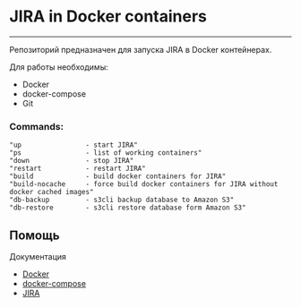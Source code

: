 # JIRA in Docker containers #
----------------------------------
Репозиторий предназначен для запуска JIRA в Docker контейнерах.

Для работы необходимы:
- Docker
- docker-compose
- Git

### Commands: ###

    "up                - start JIRA"
    "ps                - list of working containers"
    "down              - stop JIRA"
    "restart           - restart JIRA"
    "build             - build docker containers for JIRA"
    "build-nocache     - force build docker containers for JIRA without docker cached images"
    "db-backup         - s3cli backup database to Amazon S3"
    "db-restore        - s3cli restore database form Amazon S3"

Помощь
------
Документация
- [Docker](https://docs.docker.com/)
- [docker-compose](https://docs.docker.com/compose/overview/)
- [JIRA](https://support.atlassian.com/)
